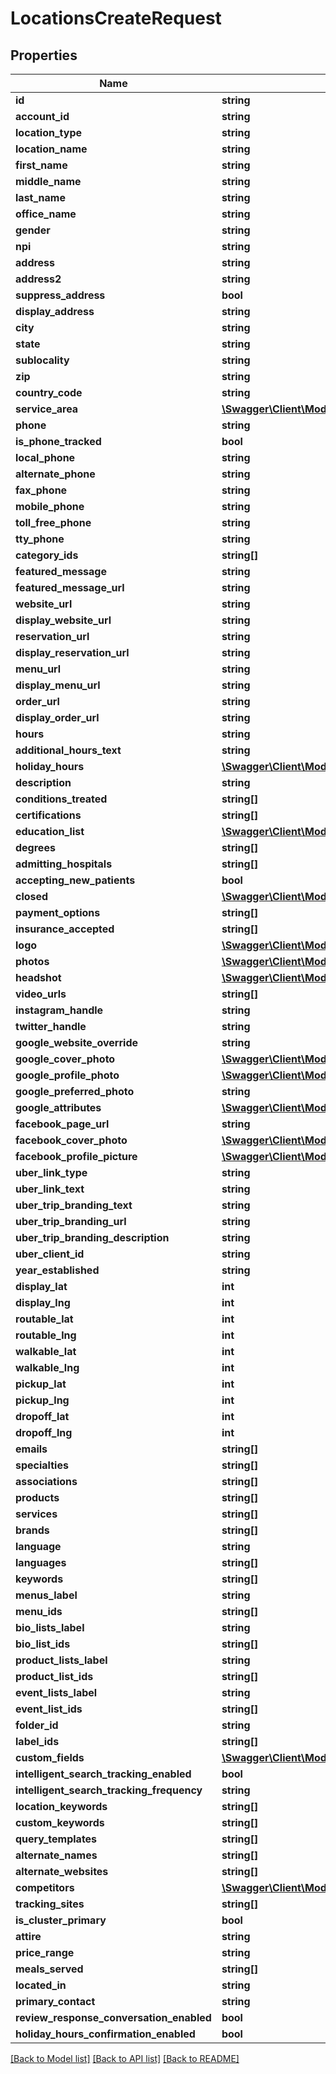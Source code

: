 # LocationsCreateRequest

## Properties
Name | Type | Description | Notes
------------ | ------------- | ------------- | -------------
**id** | **string** |  | 
**account_id** | **string** |  | 
**location_type** | **string** |  | 
**location_name** | **string** |  | 
**first_name** | **string** |  | 
**middle_name** | **string** |  | 
**last_name** | **string** |  | 
**office_name** | **string** |  | 
**gender** | **string** |  | 
**npi** | **string** |  | 
**address** | **string** |  | 
**address2** | **string** |  | 
**suppress_address** | **bool** |  | 
**display_address** | **string** |  | 
**city** | **string** |  | 
**state** | **string** |  | 
**sublocality** | **string** |  | 
**zip** | **string** |  | 
**country_code** | **string** |  | 
**service_area** | [**\Swagger\Client\Model\ServiceArea8**](ServiceArea8.md) |  | 
**phone** | **string** |  | 
**is_phone_tracked** | **bool** |  | 
**local_phone** | **string** |  | 
**alternate_phone** | **string** |  | 
**fax_phone** | **string** |  | 
**mobile_phone** | **string** |  | 
**toll_free_phone** | **string** |  | 
**tty_phone** | **string** |  | 
**category_ids** | **string[]** |  | 
**featured_message** | **string** |  | 
**featured_message_url** | **string** |  | 
**website_url** | **string** |  | 
**display_website_url** | **string** |  | 
**reservation_url** | **string** |  | 
**display_reservation_url** | **string** |  | 
**menu_url** | **string** |  | 
**display_menu_url** | **string** |  | 
**order_url** | **string** |  | 
**display_order_url** | **string** |  | 
**hours** | **string** |  | 
**additional_hours_text** | **string** |  | 
**holiday_hours** | [**\Swagger\Client\Model\HolidayHour10[]**](HolidayHour10.md) |  | 
**description** | **string** |  | 
**conditions_treated** | **string[]** |  | 
**certifications** | **string[]** |  | 
**education_list** | [**\Swagger\Client\Model\EducationList[]**](EducationList.md) |  | 
**degrees** | **string[]** |  | 
**admitting_hospitals** | **string[]** |  | 
**accepting_new_patients** | **bool** |  | 
**closed** | [**\Swagger\Client\Model\Closed**](Closed.md) |  | 
**payment_options** | **string[]** |  | 
**insurance_accepted** | **string[]** |  | 
**logo** | [**\Swagger\Client\Model\Logo10**](Logo10.md) |  | 
**photos** | [**\Swagger\Client\Model\Photo[]**](Photo.md) |  | 
**headshot** | [**\Swagger\Client\Model\Headshot2**](Headshot2.md) |  | 
**video_urls** | **string[]** |  | 
**instagram_handle** | **string** |  | 
**twitter_handle** | **string** |  | 
**google_website_override** | **string** |  | 
**google_cover_photo** | [**\Swagger\Client\Model\GoogleCoverPhoto8**](GoogleCoverPhoto8.md) |  | 
**google_profile_photo** | [**\Swagger\Client\Model\GoogleProfilePhoto8**](GoogleProfilePhoto8.md) |  | 
**google_preferred_photo** | **string** |  | 
**google_attributes** | [**\Swagger\Client\Model\GoogleAttribute[]**](GoogleAttribute.md) |  | 
**facebook_page_url** | **string** |  | 
**facebook_cover_photo** | [**\Swagger\Client\Model\FacebookCoverPhoto8**](FacebookCoverPhoto8.md) |  | 
**facebook_profile_picture** | [**\Swagger\Client\Model\FacebookProfilePicture**](FacebookProfilePicture.md) |  | 
**uber_link_type** | **string** |  | 
**uber_link_text** | **string** |  | 
**uber_trip_branding_text** | **string** |  | 
**uber_trip_branding_url** | **string** |  | 
**uber_trip_branding_description** | **string** |  | 
**uber_client_id** | **string** |  | 
**year_established** | **string** |  | 
**display_lat** | **int** |  | 
**display_lng** | **int** |  | 
**routable_lat** | **int** |  | 
**routable_lng** | **int** |  | 
**walkable_lat** | **int** |  | 
**walkable_lng** | **int** |  | 
**pickup_lat** | **int** |  | 
**pickup_lng** | **int** |  | 
**dropoff_lat** | **int** |  | 
**dropoff_lng** | **int** |  | 
**emails** | **string[]** |  | 
**specialties** | **string[]** |  | 
**associations** | **string[]** |  | 
**products** | **string[]** |  | 
**services** | **string[]** |  | 
**brands** | **string[]** |  | 
**language** | **string** |  | 
**languages** | **string[]** |  | 
**keywords** | **string[]** |  | 
**menus_label** | **string** |  | 
**menu_ids** | **string[]** |  | 
**bio_lists_label** | **string** |  | 
**bio_list_ids** | **string[]** |  | 
**product_lists_label** | **string** |  | 
**product_list_ids** | **string[]** |  | 
**event_lists_label** | **string** |  | 
**event_list_ids** | **string[]** |  | 
**folder_id** | **string** |  | 
**label_ids** | **string[]** |  | 
**custom_fields** | [**\Swagger\Client\Model\CustomFields**](CustomFields.md) |  | 
**intelligent_search_tracking_enabled** | **bool** |  | 
**intelligent_search_tracking_frequency** | **string** |  | 
**location_keywords** | **string[]** |  | 
**custom_keywords** | **string[]** |  | 
**query_templates** | **string[]** |  | 
**alternate_names** | **string[]** |  | 
**alternate_websites** | **string[]** |  | 
**competitors** | [**\Swagger\Client\Model\Competitor[]**](Competitor.md) |  | 
**tracking_sites** | **string[]** |  | 
**is_cluster_primary** | **bool** |  | 
**attire** | **string** |  | 
**price_range** | **string** |  | 
**meals_served** | **string[]** |  | 
**located_in** | **string** |  | 
**primary_contact** | **string** |  | 
**review_response_conversation_enabled** | **bool** |  | 
**holiday_hours_confirmation_enabled** | **bool** |  | 

[[Back to Model list]](../README.md#documentation-for-models) [[Back to API list]](../README.md#documentation-for-api-endpoints) [[Back to README]](../README.md)


